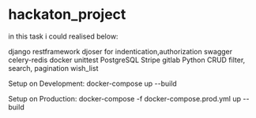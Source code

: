 # hackaton_project

in this task i could realised below:

django restframework
djoser for indentication,authorization
swagger
celery-redis
docker
unittest
PostgreSQL
Stripe
gitlab
Python
CRUD
filter, search, pagination
wish_list


Setup on Development: docker-compose up --build

Setup on Production: docker-compose -f docker-compose.prod.yml up --build
